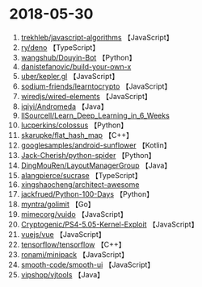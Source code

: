 # 2018-05-30

1. [trekhleb/javascript-algorithms](https://github.com/trekhleb/javascript-algorithms) 【JavaScript】
2. [ry/deno](https://github.com/ry/deno) 【TypeScript】
3. [wangshub/Douyin-Bot](https://github.com/wangshub/Douyin-Bot) 【Python】
4. [danistefanovic/build-your-own-x](https://github.com/danistefanovic/build-your-own-x) 
5. [uber/kepler.gl](https://github.com/uber/kepler.gl) 【JavaScript】
6. [sodium-friends/learntocrypto](https://github.com/sodium-friends/learntocrypto) 【JavaScript】
7. [wiredjs/wired-elements](https://github.com/wiredjs/wired-elements) 【JavaScript】
8. [iqiyi/Andromeda](https://github.com/iqiyi/Andromeda) 【Java】
9. [llSourcell/Learn_Deep_Learning_in_6_Weeks](https://github.com/llSourcell/Learn_Deep_Learning_in_6_Weeks) 
10. [lucperkins/colossus](https://github.com/lucperkins/colossus) 【Python】
11. [skarupke/flat_hash_map](https://github.com/skarupke/flat_hash_map) 【C++】
12. [googlesamples/android-sunflower](https://github.com/googlesamples/android-sunflower) 【Kotlin】
13. [Jack-Cherish/python-spider](https://github.com/Jack-Cherish/python-spider) 【Python】
14. [DingMouRen/LayoutManagerGroup](https://github.com/DingMouRen/LayoutManagerGroup) 【Java】
15. [alangpierce/sucrase](https://github.com/alangpierce/sucrase) 【TypeScript】
16. [xingshaocheng/architect-awesome](https://github.com/xingshaocheng/architect-awesome) 
17. [jackfrued/Python-100-Days](https://github.com/jackfrued/Python-100-Days) 【Python】
18. [myntra/golimit](https://github.com/myntra/golimit) 【Go】
19. [mimecorg/vuido](https://github.com/mimecorg/vuido) 【JavaScript】
20. [Cryptogenic/PS4-5.05-Kernel-Exploit](https://github.com/Cryptogenic/PS4-5.05-Kernel-Exploit) 【JavaScript】
21. [vuejs/vue](https://github.com/vuejs/vue) 【JavaScript】
22. [tensorflow/tensorflow](https://github.com/tensorflow/tensorflow) 【C++】
23. [ronami/minipack](https://github.com/ronami/minipack) 【JavaScript】
24. [smooth-code/smooth-ui](https://github.com/smooth-code/smooth-ui) 【JavaScript】
25. [vipshop/vjtools](https://github.com/vipshop/vjtools) 【Java】
